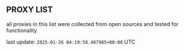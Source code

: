 ## PROXY LIST

all proxies in this list were collected from open sources and tested for functionality

last update: `2025-01-26 04:19:58.407985+00:00` UTC